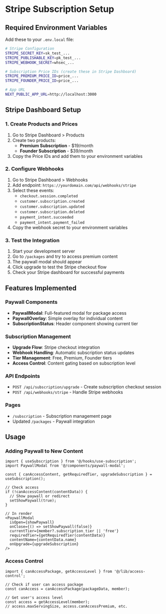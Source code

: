 # Stripe Subscription Setup

## Required Environment Variables

Add these to your `.env.local` file:

```bash
# Stripe Configuration
STRIPE_SECRET_KEY=sk_test_...
STRIPE_PUBLISHABLE_KEY=pk_test_...
STRIPE_WEBHOOK_SECRET=whsec_...

# Subscription Price IDs (create these in Stripe Dashboard)
STRIPE_PREMIUM_PRICE_ID=price_...
STRIPE_FOUNDER_PRICE_ID=price_...

# App URL
NEXT_PUBLIC_APP_URL=http://localhost:3000
```

## Stripe Dashboard Setup

### 1. Create Products and Prices

1. Go to Stripe Dashboard > Products
2. Create two products:
   - **Premium Subscription** - $19/month
   - **Founder Subscription** - $39/month
3. Copy the Price IDs and add them to your environment variables

### 2. Configure Webhooks

1. Go to Stripe Dashboard > Webhooks
2. Add endpoint: `https://yourdomain.com/api/webhooks/stripe`
3. Select these events:
   - `checkout.session.completed`
   - `customer.subscription.created`
   - `customer.subscription.updated`
   - `customer.subscription.deleted`
   - `payment_intent.succeeded`
   - `payment_intent.payment_failed`
4. Copy the webhook secret to your environment variables

### 3. Test the Integration

1. Start your development server
2. Go to `/packages` and try to access premium content
3. The paywall modal should appear
4. Click upgrade to test the Stripe checkout flow
5. Check your Stripe dashboard for successful payments

## Features Implemented

### Paywall Components
- **PaywallModal**: Full-featured modal for package access
- **PaywallOverlay**: Simple overlay for individual content
- **SubscriptionStatus**: Header component showing current tier

### Subscription Management
- **Upgrade Flow**: Stripe checkout integration
- **Webhook Handling**: Automatic subscription status updates
- **Tier Management**: Free, Premium, Founder tiers
- **Access Control**: Content gating based on subscription level

### API Endpoints
- `POST /api/subscription/upgrade` - Create subscription checkout session
- `POST /api/webhooks/stripe` - Handle Stripe webhooks

### Pages
- `/subscription` - Subscription management page
- Updated `/packages` - Paywall integration

## Usage

### Adding Paywall to New Content

```tsx
import { useSubscription } from '@/hooks/use-subscription';
import PaywallModal from '@/components/paywall-modal';

const { canAccessContent, getRequiredTier, upgradeSubscription } = useSubscription();

// Check access
if (!canAccessContent(contentData)) {
  // Show paywall or redirect
  setShowPaywall(true);
}

// In render
<PaywallModal
  isOpen={showPaywall}
  onClose={() => setShowPaywall(false)}
  currentTier={member?.subscription_tier || 'free'}
  requiredTier={getRequiredTier(contentData)}
  contentName={contentData.name}
  onUpgrade={upgradeSubscription}
/>
```

### Access Control

```tsx
import { canAccessPackage, getAccessLevel } from '@/lib/access-control';

// Check if user can access package
const canAccess = canAccessPackage(packageData, member);

// Get user's access level
const access = getAccessLevel(member);
// access.maxServingSize, access.canAccessPremium, etc.
```
